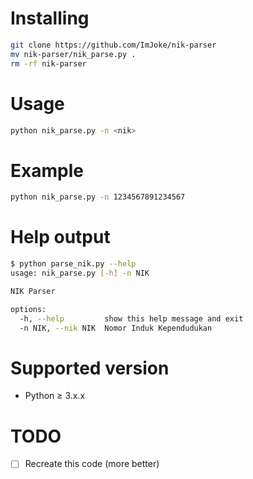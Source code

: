 # Installing
```sh
git clone https://github.com/ImJoke/nik-parser
mv nik-parser/nik_parse.py .
rm -rf nik-parser
```
# Usage
```sh
python nik_parse.py -n <nik>
```
# Example
```sh
python nik_parse.py -n 1234567891234567
```
# Help output
```sh
$ python parse_nik.py --help
usage: nik_parse.py [-h] -n NIK

NIK Parser

options:
  -h, --help         show this help message and exit
  -n NIK, --nik NIK  Nomor Induk Kependudukan
 ```
# Supported version
 - Python ≥ 3.x.x
# TODO
- [ ] Recreate this code (more better)
